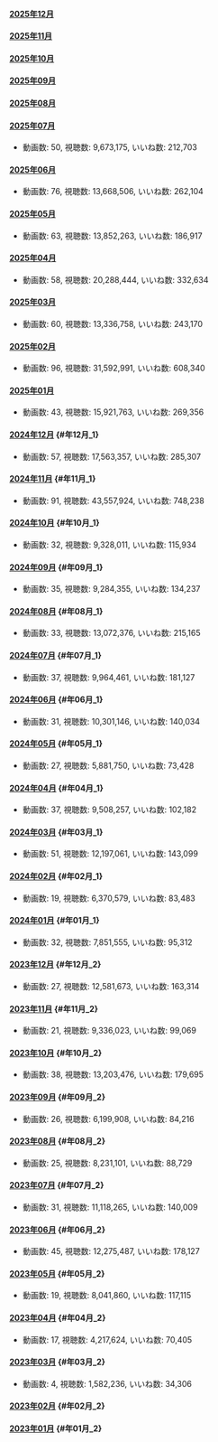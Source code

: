 #### [2025年12月](2025年の動画#2025年12月 "wikilink")

#### [2025年11月](2025年の動画#2025年11月 "wikilink")

#### [2025年10月](2025年の動画#2025年10月 "wikilink")

#### [2025年09月](2025年の動画#2025年09月 "wikilink")

#### [2025年08月](2025年の動画#2025年08月 "wikilink")

#### [2025年07月](2025年の動画#2025年07月 "wikilink")

-   動画数: 50, 視聴数: 9,673,175, いいね数: 212,703

#### [2025年06月](2025年の動画#2025年06月 "wikilink")

-   動画数: 76, 視聴数: 13,668,506, いいね数: 262,104

#### [2025年05月](2025年の動画#2025年05月 "wikilink")

-   動画数: 63, 視聴数: 13,852,263, いいね数: 186,917

#### [2025年04月](2025年の動画#2025年04月 "wikilink")

-   動画数: 58, 視聴数: 20,288,444, いいね数: 332,634

#### [2025年03月](2025年の動画#2025年03月 "wikilink")

-   動画数: 60, 視聴数: 13,336,758, いいね数: 243,170

#### [2025年02月](2025年の動画#2025年02月 "wikilink")

-   動画数: 96, 視聴数: 31,592,991, いいね数: 608,340

#### [2025年01月](2025年の動画#2025年01月 "wikilink")

-   動画数: 43, 視聴数: 15,921,763, いいね数: 269,356

#### [2024年12月](2024年の動画#2024年12月 "wikilink") {#年12月_1}

-   動画数: 57, 視聴数: 17,563,357, いいね数: 285,307

#### [2024年11月](2024年の動画#2024年11月 "wikilink") {#年11月_1}

-   動画数: 91, 視聴数: 43,557,924, いいね数: 748,238

#### [2024年10月](2024年の動画#2024年10月 "wikilink") {#年10月_1}

-   動画数: 32, 視聴数: 9,328,011, いいね数: 115,934

#### [2024年09月](2024年の動画#2024年09月 "wikilink") {#年09月_1}

-   動画数: 35, 視聴数: 9,284,355, いいね数: 134,237

#### [2024年08月](2024年の動画#2024年08月 "wikilink") {#年08月_1}

-   動画数: 33, 視聴数: 13,072,376, いいね数: 215,165

#### [2024年07月](2024年の動画#2024年07月 "wikilink") {#年07月_1}

-   動画数: 37, 視聴数: 9,964,461, いいね数: 181,127

#### [2024年06月](2024年の動画#2024年06月 "wikilink") {#年06月_1}

-   動画数: 31, 視聴数: 10,301,146, いいね数: 140,034

#### [2024年05月](2024年の動画#2024年05月 "wikilink") {#年05月_1}

-   動画数: 27, 視聴数: 5,881,750, いいね数: 73,428

#### [2024年04月](2024年の動画#2024年04月 "wikilink") {#年04月_1}

-   動画数: 37, 視聴数: 9,508,257, いいね数: 102,182

#### [2024年03月](2024年の動画#2024年03月 "wikilink") {#年03月_1}

-   動画数: 51, 視聴数: 12,197,061, いいね数: 143,099

#### [2024年02月](2024年の動画#2024年02月 "wikilink") {#年02月_1}

-   動画数: 19, 視聴数: 6,370,579, いいね数: 83,483

#### [2024年01月](2024年の動画#2024年01月 "wikilink") {#年01月_1}

-   動画数: 32, 視聴数: 7,851,555, いいね数: 95,312

#### [2023年12月](2023年の動画#2023年12月 "wikilink") {#年12月_2}

-   動画数: 27, 視聴数: 12,581,673, いいね数: 163,314

#### [2023年11月](2023年の動画#2023年11月 "wikilink") {#年11月_2}

-   動画数: 21, 視聴数: 9,336,023, いいね数: 99,069

#### [2023年10月](2023年の動画#2023年10月 "wikilink") {#年10月_2}

-   動画数: 38, 視聴数: 13,203,476, いいね数: 179,695

#### [2023年09月](2023年の動画#2023年09月 "wikilink") {#年09月_2}

-   動画数: 26, 視聴数: 6,199,908, いいね数: 84,216

#### [2023年08月](2023年の動画#2023年08月 "wikilink") {#年08月_2}

-   動画数: 25, 視聴数: 8,231,101, いいね数: 88,729

#### [2023年07月](2023年の動画#2023年07月 "wikilink") {#年07月_2}

-   動画数: 31, 視聴数: 11,118,265, いいね数: 140,009

#### [2023年06月](2023年の動画#2023年06月 "wikilink") {#年06月_2}

-   動画数: 45, 視聴数: 12,275,487, いいね数: 178,127

#### [2023年05月](2023年の動画#2023年05月 "wikilink") {#年05月_2}

-   動画数: 19, 視聴数: 8,041,860, いいね数: 117,115

#### [2023年04月](2023年の動画#2023年04月 "wikilink") {#年04月_2}

-   動画数: 17, 視聴数: 4,217,624, いいね数: 70,405

#### [2023年03月](2023年の動画#2023年03月 "wikilink") {#年03月_2}

-   動画数: 4, 視聴数: 1,582,236, いいね数: 34,306

#### [2023年02月](2023年の動画#2023年02月 "wikilink") {#年02月_2}

#### [2023年01月](2023年の動画#2023年01月 "wikilink") {#年01月_2}
